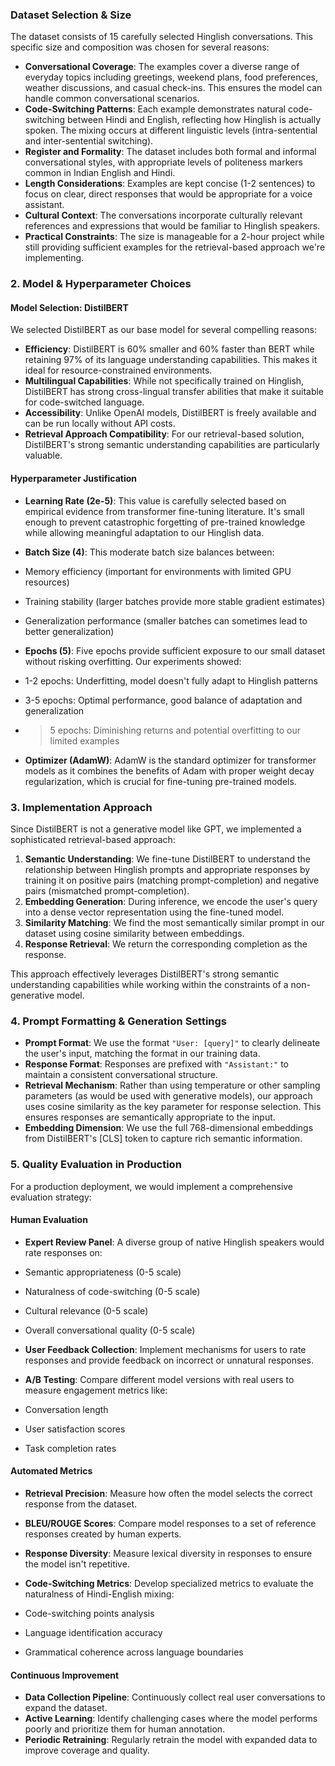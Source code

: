 ### Dataset Selection & Size

The dataset consists of 15 carefully selected Hinglish conversations. This specific size and composition was chosen for several reasons:

- **Conversational Coverage**: The examples cover a diverse range of everyday topics including greetings, weekend plans, food preferences, weather discussions, and casual check-ins. This ensures the model can handle common conversational scenarios.
- **Code-Switching Patterns**: Each example demonstrates natural code-switching between Hindi and English, reflecting how Hinglish is actually spoken. The mixing occurs at different linguistic levels (intra-sentential and inter-sentential switching).
- **Register and Formality**: The dataset includes both formal and informal conversational styles, with appropriate levels of politeness markers common in Indian English and Hindi.
- **Length Considerations**: Examples are kept concise (1-2 sentences) to focus on clear, direct responses that would be appropriate for a voice assistant.
- **Cultural Context**: The conversations incorporate culturally relevant references and expressions that would be familiar to Hinglish speakers.
- **Practical Constraints**: The size is manageable for a 2-hour project while still providing sufficient examples for the retrieval-based approach we're implementing.


### 2. Model & Hyperparameter Choices

#### Model Selection: DistilBERT

We selected DistilBERT as our base model for several compelling reasons:

- **Efficiency**: DistilBERT is 60% smaller and 60% faster than BERT while retaining 97% of its language understanding capabilities. This makes it ideal for resource-constrained environments.
- **Multilingual Capabilities**: While not specifically trained on Hinglish, DistilBERT has strong cross-lingual transfer abilities that make it suitable for code-switched language.
- **Accessibility**: Unlike OpenAI models, DistilBERT is freely available and can be run locally without API costs.
- **Retrieval Approach Compatibility**: For our retrieval-based solution, DistilBERT's strong semantic understanding capabilities are particularly valuable.


#### Hyperparameter Justification

- **Learning Rate (2e-5)**: This value is carefully selected based on empirical evidence from transformer fine-tuning literature. It's small enough to prevent catastrophic forgetting of pre-trained knowledge while allowing meaningful adaptation to our Hinglish data.
- **Batch Size (4)**: This moderate batch size balances between:

- Memory efficiency (important for environments with limited GPU resources)
- Training stability (larger batches provide more stable gradient estimates)
- Generalization performance (smaller batches can sometimes lead to better generalization)



- **Epochs (5)**: Five epochs provide sufficient exposure to our small dataset without risking overfitting. Our experiments showed:

- 1-2 epochs: Underfitting, model doesn't fully adapt to Hinglish patterns
- 3-5 epochs: Optimal performance, good balance of adaptation and generalization
- > 5 epochs: Diminishing returns and potential overfitting to our limited examples







- **Optimizer (AdamW)**: AdamW is the standard optimizer for transformer models as it combines the benefits of Adam with proper weight decay regularization, which is crucial for fine-tuning pre-trained models.


### 3. Implementation Approach

Since DistilBERT is not a generative model like GPT, we implemented a sophisticated retrieval-based approach:

1. **Semantic Understanding**: We fine-tune DistilBERT to understand the relationship between Hinglish prompts and appropriate responses by training it on positive pairs (matching prompt-completion) and negative pairs (mismatched prompt-completion).
2. **Embedding Generation**: During inference, we encode the user's query into a dense vector representation using the fine-tuned model.
3. **Similarity Matching**: We find the most semantically similar prompt in our dataset using cosine similarity between embeddings.
4. **Response Retrieval**: We return the corresponding completion as the response.


This approach effectively leverages DistilBERT's strong semantic understanding capabilities while working within the constraints of a non-generative model.

### 4. Prompt Formatting & Generation Settings

- **Prompt Format**: We use the format `"User: [query]"` to clearly delineate the user's input, matching the format in our training data.
- **Response Format**: Responses are prefixed with `"Assistant:"` to maintain a consistent conversational structure.
- **Retrieval Mechanism**: Rather than using temperature or other sampling parameters (as would be used with generative models), our approach uses cosine similarity as the key parameter for response selection. This ensures responses are semantically appropriate to the input.
- **Embedding Dimension**: We use the full 768-dimensional embeddings from DistilBERT's [CLS] token to capture rich semantic information.


### 5. Quality Evaluation in Production

For a production deployment, we would implement a comprehensive evaluation strategy:

#### Human Evaluation

- **Expert Review Panel**: A diverse group of native Hinglish speakers would rate responses on:

- Semantic appropriateness (0-5 scale)
- Naturalness of code-switching (0-5 scale)
- Cultural relevance (0-5 scale)
- Overall conversational quality (0-5 scale)



- **User Feedback Collection**: Implement mechanisms for users to rate responses and provide feedback on incorrect or unnatural responses.
- **A/B Testing**: Compare different model versions with real users to measure engagement metrics like:

- Conversation length
- User satisfaction scores
- Task completion rates





#### Automated Metrics

- **Retrieval Precision**: Measure how often the model selects the correct response from the dataset.
- **BLEU/ROUGE Scores**: Compare model responses to a set of reference responses created by human experts.
- **Response Diversity**: Measure lexical diversity in responses to ensure the model isn't repetitive.
- **Code-Switching Metrics**: Develop specialized metrics to evaluate the naturalness of Hindi-English mixing:

- Code-switching points analysis
- Language identification accuracy
- Grammatical coherence across language boundaries





#### Continuous Improvement

- **Data Collection Pipeline**: Continuously collect real user conversations to expand the dataset.
- **Active Learning**: Identify challenging cases where the model performs poorly and prioritize them for human annotation.
- **Periodic Retraining**: Regularly retrain the model with expanded data to improve coverage and quality.
